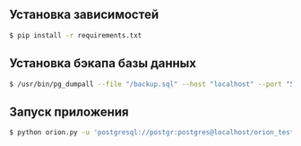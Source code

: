
## Установка зависимостей
```sh
$ pip install -r requirements.txt
```
## Установка бэкапа базы данных

```sh
$ /usr/bin/pg_dumpall --file "/backup.sql" --host "localhost" --port "5432" --username "postgres" --no-password --database "postgres" --verbose --role "postgres"
```

## Запуск приложения

```sh
$ python orion.py -u 'postgresql://postgr:postgres@localhost/orion_test'
```
